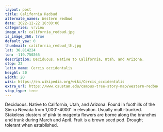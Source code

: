 ```yaml
---
layout: post
title: California Redbud
alternate_names: Western redbud
date: 2022-12-22 10:00:00
categories: vrview
image_url: california_redbud.jpg
is_image_360: true
default_yaw: 0
thumbnail: california_redbud_th.jpg
lat: 36.814224
lon: -119.750265
description: Deciduous. Native to California, Utah, and Arizona.
stop: 22
latin_name: Cercis occidentalis
height: 20
width: 20
wiki: https://en.wikipedia.org/wiki/Cercis_occidentalis
extra_url: https://www.csustan.edu/campus-tree-story-map/western-redbud-cercis-occidentalis
stop_type: tree
---
```

Deciduous. Native to California, Utah, and Arizona. Found in foothills of the Sierra Nevada from 1,000'-4000' in elevation. Usually multi-trunked. Stakeless clusters of pink to magenta flowers are borne along the branches and trunk during March and April. Fruit is a brown seed pod. Drought tolerant when established.